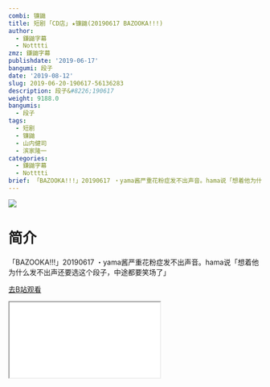 ```yaml
---
combi: 镰鼬
title: 短剧 ｢CD店｣ ★镰鼬(20190617 BAZOOKA!!!)
author:
  - 鎌鼬字幕
  - Notttti
zmz: 鎌鼬字幕
publishdate: '2019-06-17'
bangumi: 段子
date: '2019-08-12'
slug: 2019-06-20-190617-56136283
description: 段子&#8226;190617
weight: 9188.0
bangumis:
  - 段子
tags:
  - 短剧
  - 镰鼬
  - 山内健司
  - 滨家隆一
categories:
  - 鎌鼬字幕
  - Notttti
brief: 「BAZOOKA!!!」20190617 ・yama酱严重花粉症发不出声音。hama说「想着他为什么发不出声还要选这个段子，中途都要笑场了」
---
```

![](https://raw.githubusercontent.com/tcgriffith/owaraisite/master/static/tmpimg/5237fb642d5db0482e5496cb17699674e98b0f62.jpg.480.jpg)
# 简介  
「BAZOOKA!!!」20190617
・yama酱严重花粉症发不出声音。hama说「想着他为什么发不出声还要选这个段子，中途都要笑场了」  

[去B站观看](https://www.bilibili.com/video/av56136283/)
<div class ="resp-container"><iframe class="testiframe" src="//player.bilibili.com/player.html?aid=56136283"", scrolling="no", allowfullscreen="true" > </iframe></div> 
